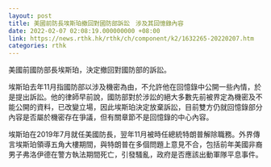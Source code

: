 ```yaml
---
layout: post
title: 美國前防長埃斯珀撤回對國防部訴訟　涉及其回憶錄內容
date: 2022-02-07 02:08:19.000000000 +08:00
link: https://news.rthk.hk/rthk/ch/component/k2/1632265-20220207.htm
categories: rthk
---
```


美國前國防部長埃斯珀，決定撤回對國防部的訴訟。

埃斯珀去年11月指國防部以涉及機密為由，不允許他在回憶錄中公開一些內情，於是提出訴訟。他的律師早前說，國防部對於涉訟的絕大多數先前被界定為機密及不能公開的資料，已改變立場，因此埃斯珀決定放棄訴訟，目前雙方仍就回憶錄部分內容是否屬於機密存在爭議，但有關章節不是回憶錄的中心內容。

埃斯珀在2019年7月就任美國防長，翌年11月被時任總統特朗普解除職務。外界傳言埃斯珀領導五角大樓期間，與特朗普在多個問題上意見不合，包括前年美國非裔男子弗洛伊德在警方執法期間死亡，引發騷亂，政府是否應該出動軍隊平息事件。
